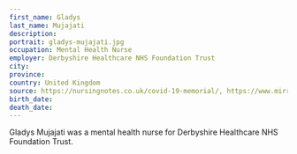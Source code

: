 ```yaml
---
first_name: Gladys
last_name: Mujajati 
description: 
portrait: gladys-mujajati.jpg
occupation: Mental Health Nurse
employer: Derbyshire Healthcare NHS Foundation Trust
city: 
province: 
country: United Kingdom
source: https://nursingnotes.co.uk/covid-19-memorial/, https://www.mirror.co.uk/news/uk-news/tributes-paid-big-hearted-nhs-21883684
birth_date: 
death_date: 
---
```


Gladys Mujajati was a mental health nurse for Derbyshire Healthcare NHS Foundation Trust.
